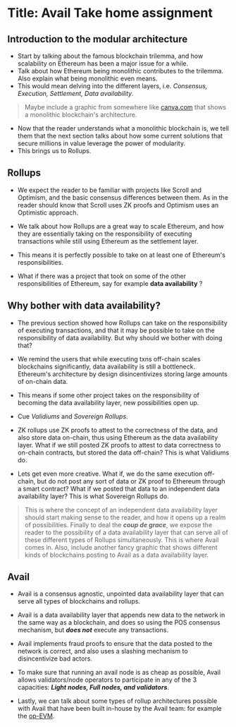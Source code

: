 # Title: Avail Take home assignment

## Introduction to the modular architecture

- Start by talking about the famous blockchain trilemma, and how scalability on Ethereum has been a major issue for a while.
- Talk about how Ethereum being monolithic contributes to the trilemma. Also explain what being monolithic even means.
- This would mean delving into the different layers, i.e. *Consensus, Execution, Settlement, Data availability*.

> Maybe include a graphic from somewhere like [canva.com](www.canva.com) that shows a monolithic blockchain's architecture.

- Now that the reader understands what a monolithic blockchain is, we tell them that the next section talks about how some current solutions that secure millions in value leverage the power of modularity.
- This brings us to Rollups.

## Rollups

- We expect the reader to be familiar with projects like Scroll and Optimism, and the basic consensus differences between them. As in the reader should know that Scroll uses ZK proofs and Optimism uses an Optimistic approach.
- We talk about how Rollups are a great way to scale Ethereum, and how they are essentially taking on the responsibility of executing transactions while still using Ethereum as the settlement layer.
- This means it is perfectly possible to take on at least one of Ethereum's responsibilities.

- What if there was a project that took on some of the other responsibilities of Ethereum, say for example **data availability** ?

## Why bother with data availability?

- The previous section showed how Rollups can take on the responsibility of executing transactions, and that it may be possible to take on the responsibility of data availability. But why should we bother with doing that?
- We remind the users that while executing txns off-chain scales blockchains significantly, data availability is still a bottleneck. Ethereum's architecture by design disincentivizes storing large amounts of on-chain data.
- This means if some other project takes on the responsibility of becoming the data availability layer, new possibilities open up.

- Cue *Validiums* and *Sovereign Rollups*.

- ZK rollups use ZK proofs to attest to the correctness of the data, and also store data on-chain, thus using Ethereum as the data availability layer. What if we still posted ZK proofs to attest to data correctness to on-chain contracts, but stored the data off-chain? This is what Validiums do.

- Lets get even more creative. What if, we do the same execution off-chain, but do not post any sort of data or ZK proof to Ethereum through a smart contract? What if we posted that data to an independent data availability layer? This is what Sovereign Rollups do.

> This is where the concept of an independent data availability layer should start making sense to the reader, and how it opens up a realm of possibilities.
> Finally to deal the ***coup de grace***, we expose the reader to the possibility of a data availability layer that can serve all of these different types of Rollups simultaneously. This is where Avail comes in.
> Also, include another fancy graphic that shows different kinds of blockchains posting to Avail as a data availability layer.

## Avail

- Avail is a consensus agnostic, unpointed data availability layer that can serve all types of blockchains and rollups.
- Avail is a data availability layer that appends new data to the network in the same way as a blockchain, and does so using the POS consensus mechanism, but ***does not*** execute any transactions.
- Avail implements fraud proofs to ensure that the data posted to the network is correct, and also uses a slashing mechanism to disincentivize bad actors.
- To make sure that running an avail node is as cheap as possible, Avail allows validators/node operators to participate in any of the 3 capacities: ***Light nodes, Full nodes, and validators***.

- Lastly, we can talk about some types of rollup architectures possible with Avail that have been built in-house by the Avail team:
for example the [op-EVM](https://github.com/availproject/op-evm).
